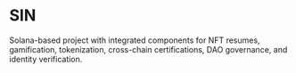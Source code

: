 # SIN
Solana-based project with integrated components for NFT resumes, gamification, tokenization, cross-chain certifications, DAO governance, and identity verification.
